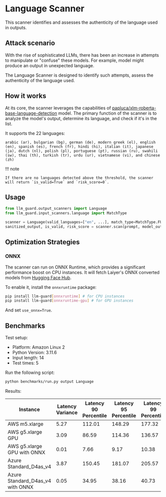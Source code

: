 # Language Scanner

This scanner identifies and assesses the authenticity of the language used in outputs.

## Attack scenario

With the rise of sophisticated LLMs, there has been an increase in attempts to manipulate or "confuse" these models. For
example, model might produce an output in unexpected language.

The Language Scanner is designed to identify such attempts, assess the authenticity of the language used.

## How it works

At its core, the scanner leverages the capabilities of [papluca/xlm-roberta-base-language-detection](https://huggingface.co/papluca/xlm-roberta-base-language-detection) model.
The primary function of the scanner is to analyze the model's output, determine its language, and check if it's in the
list.

It supports the 22 languages:

```text
arabic (ar), bulgarian (bg), german (de), modern greek (el), english (en), spanish (es), french (fr), hindi (hi), italian (it), japanese (ja), dutch (nl), polish (pl), portuguese (pt), russian (ru), swahili (sw), thai (th), turkish (tr), urdu (ur), vietnamese (vi), and chinese (zh)
```

!!! note

    If there are no languages detected above the threshold, the scanner will return `is_valid=True` and `risk_score=0`.

## Usage

```python
from llm_guard.output_scanners import Language
from llm_guard.input_scanners.language import MatchType

scanner = Language(valid_languages=["en", ...], match_type=MatchType.FULL)  # Add other valid language codes (ISO 639-1) as needed
sanitized_output, is_valid, risk_score = scanner.scan(prompt, model_output)
```

## Optimization Strategies

### ONNX

The scanner can run on ONNX Runtime, which provides a significant performance boost on CPU instances. It will fetch
Laiyer's ONNX converted models from [Hugging Face Hub](https://huggingface.co/laiyer).

To enable it, install the `onnxruntime` package:

```sh
pip install llm-guard[onnxruntime] # for CPU instances
pip install llm-guard[onnxruntime-gpu] # for GPU instances
```

And set `use_onnx=True`.

## Benchmarks

Test setup:

- Platform: Amazon Linux 2
- Python Version: 3.11.6
- Input length: 14
- Test times: 5

Run the following script:

```sh
python benchmarks/run.py output Language
```

Results:

| Instance                         | Latency Variance | Latency 90 Percentile | Latency 95 Percentile | Latency 99 Percentile | Average Latency (ms) | QPS     |
|----------------------------------|------------------|-----------------------|-----------------------|-----------------------|----------------------|---------|
| AWS m5.xlarge                    | 5.27             | 112.01                | 148.29                | 177.32                | 39.36                | 355.65  |
| AWS g5.xlarge GPU                | 3.09             | 86.59                 | 114.36                | 136.57                | 30.98                | 451.90  |
| AWS g5.xlarge GPU with ONNX      | 0.01             | 7.66                  | 9.17                  | 10.38                 | 4.59                 | 3048.43 |
| Azure Standard_D4as_v4           | 3.87             | 150.45                | 181.07                | 205.57                | 87.28                | 160.40  |
| Azure Standard_D4as_v4 with ONNX | 0.05             | 34.95                 | 38.16                 | 40.73                 | 27.65                | 506.41  |
